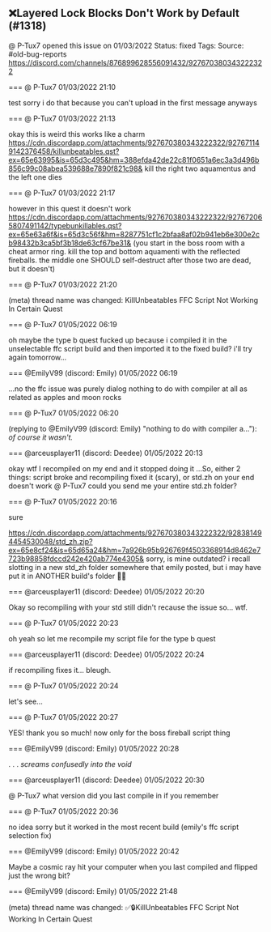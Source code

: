 ## ❌Layered Lock Blocks Don't Work by Default (#1318)
@ P-Tux7 opened this issue on 01/03/2022
Status: fixed
Tags: 
Source: #old-bug-reports https://discord.com/channels/876899628556091432/927670380343222322


=== @ P-Tux7 01/03/2022 21:10

test
sorry i do that because you can't upload in the first message
anyways

=== @ P-Tux7 01/03/2022 21:13

okay this is weird
this works like a charm
https://cdn.discordapp.com/attachments/927670380343222322/927671149142376458/killunbeatables.qst?ex=65e63995&is=65d3c495&hm=388efda42de22c81f0651a6ec3a3d496b856c99c08abea539688e7890f821c98&
kill the right two aquamentus and the left one dies

=== @ P-Tux7 01/03/2022 21:17

however in this quest it doesn't work
https://cdn.discordapp.com/attachments/927670380343222322/927672065807491142/typebunkillables.qst?ex=65e63a6f&is=65d3c56f&hm=8287751cf1c2bfaa8af02b941eb6e300e2cb98432b3ca5bf3b18de63cf67be31&
(you start in the boss room with a cheat armor ring. kill the top and bottom aquamenti with the reflected fireballs. the middle one SHOULD self-destruct after those two are dead, but it doesn't)

=== @ P-Tux7 01/03/2022 21:20

(meta) thread name was changed: KillUnbeatables FFC Script Not Working In Certain Quest

=== @ P-Tux7 01/05/2022 06:19

oh maybe the type b quest fucked up because i compiled it in the unselectable ffc script build and then imported it to the fixed build? i'll try again tomorrow...

=== @EmilyV99 (discord: Emily) 01/05/2022 06:19

...no
the ffc issue was purely dialog
nothing to do with compiler at all
as related as apples and moon rocks

=== @ P-Tux7 01/05/2022 06:20

(replying to @EmilyV99 (discord: Emily) "nothing to do with compiler a…"): *of course it wasn't.*

=== @arceusplayer11 (discord: Deedee) 01/05/2022 20:13

okay wtf
I recompiled on my end and it stopped doing it
...So, either 2 things: script broke and recompiling fixed it (scary), or std.zh on your end doesn't work
@ P-Tux7 could you send me your entire std.zh folder?

=== @ P-Tux7 01/05/2022 20:16

sure

https://cdn.discordapp.com/attachments/927670380343222322/928381494454530048/std_zh.zip?ex=65e8cf24&is=65d65a24&hm=7a926b95b926769f4503368914d8462e7723b98858fdccd242e420ab774e4305&
sorry, is mine outdated?
i recall slotting in a new std_zh folder somewhere that emily posted, but i may have put it in ANOTHER build's folder 🤦‍♂️

=== @arceusplayer11 (discord: Deedee) 01/05/2022 20:20

Okay so recompiling with your std still didn't recause the issue
so... wtf.

=== @ P-Tux7 01/05/2022 20:23

oh yeah so let me recompile my script file for the type b quest

=== @arceusplayer11 (discord: Deedee) 01/05/2022 20:24

if recompiling fixes it... bleugh.

=== @ P-Tux7 01/05/2022 20:24

let's see...

=== @ P-Tux7 01/05/2022 20:27

YES!
thank you so much!
now only for the boss fireball script thing

=== @EmilyV99 (discord: Emily) 01/05/2022 20:28

. . .
*screams confusedly into the void*

=== @arceusplayer11 (discord: Deedee) 01/05/2022 20:30

@ P-Tux7 what version did you last compile in
if you remember

=== @ P-Tux7 01/05/2022 20:36

no idea sorry
but it worked in the most recent build (emily's ffc script selection fix)

=== @EmilyV99 (discord: Emily) 01/05/2022 20:42

Maybe a cosmic ray hit your computer when you last compiled and flipped just the wrong bit?

=== @EmilyV99 (discord: Emily) 01/05/2022 21:48

(meta) thread name was changed: ✅🔒KillUnbeatables FFC Script Not Working In Certain Quest
